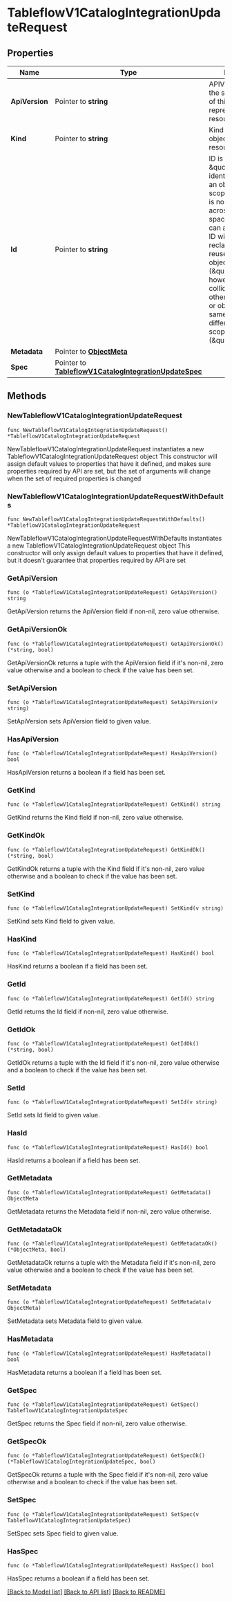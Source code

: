 # TableflowV1CatalogIntegrationUpdateRequest

## Properties

Name | Type | Description | Notes
------------ | ------------- | ------------- | -------------
**ApiVersion** | Pointer to **string** | APIVersion defines the schema version of this representation of a resource. | [optional] [readonly] 
**Kind** | Pointer to **string** | Kind defines the object this REST resource represents. | [optional] [readonly] 
**Id** | Pointer to **string** | ID is the \&quot;natural identifier\&quot; for an object within its scope/namespace; it is normally unique across time but not space. That is, you can assume that the ID will not be reclaimed and reused after an object is deleted (\&quot;time\&quot;); however, it may collide with IDs for other object &#x60;kinds&#x60; or objects of the same &#x60;kind&#x60; within a different scope/namespace (\&quot;space\&quot;). | [optional] [readonly] 
**Metadata** | Pointer to [**ObjectMeta**](ObjectMeta.md) |  | [optional] 
**Spec** | Pointer to [**TableflowV1CatalogIntegrationUpdateSpec**](tableflow.v1.CatalogIntegrationUpdateSpec.md) |  | [optional] 

## Methods

### NewTableflowV1CatalogIntegrationUpdateRequest

`func NewTableflowV1CatalogIntegrationUpdateRequest() *TableflowV1CatalogIntegrationUpdateRequest`

NewTableflowV1CatalogIntegrationUpdateRequest instantiates a new TableflowV1CatalogIntegrationUpdateRequest object
This constructor will assign default values to properties that have it defined,
and makes sure properties required by API are set, but the set of arguments
will change when the set of required properties is changed

### NewTableflowV1CatalogIntegrationUpdateRequestWithDefaults

`func NewTableflowV1CatalogIntegrationUpdateRequestWithDefaults() *TableflowV1CatalogIntegrationUpdateRequest`

NewTableflowV1CatalogIntegrationUpdateRequestWithDefaults instantiates a new TableflowV1CatalogIntegrationUpdateRequest object
This constructor will only assign default values to properties that have it defined,
but it doesn't guarantee that properties required by API are set

### GetApiVersion

`func (o *TableflowV1CatalogIntegrationUpdateRequest) GetApiVersion() string`

GetApiVersion returns the ApiVersion field if non-nil, zero value otherwise.

### GetApiVersionOk

`func (o *TableflowV1CatalogIntegrationUpdateRequest) GetApiVersionOk() (*string, bool)`

GetApiVersionOk returns a tuple with the ApiVersion field if it's non-nil, zero value otherwise
and a boolean to check if the value has been set.

### SetApiVersion

`func (o *TableflowV1CatalogIntegrationUpdateRequest) SetApiVersion(v string)`

SetApiVersion sets ApiVersion field to given value.

### HasApiVersion

`func (o *TableflowV1CatalogIntegrationUpdateRequest) HasApiVersion() bool`

HasApiVersion returns a boolean if a field has been set.

### GetKind

`func (o *TableflowV1CatalogIntegrationUpdateRequest) GetKind() string`

GetKind returns the Kind field if non-nil, zero value otherwise.

### GetKindOk

`func (o *TableflowV1CatalogIntegrationUpdateRequest) GetKindOk() (*string, bool)`

GetKindOk returns a tuple with the Kind field if it's non-nil, zero value otherwise
and a boolean to check if the value has been set.

### SetKind

`func (o *TableflowV1CatalogIntegrationUpdateRequest) SetKind(v string)`

SetKind sets Kind field to given value.

### HasKind

`func (o *TableflowV1CatalogIntegrationUpdateRequest) HasKind() bool`

HasKind returns a boolean if a field has been set.

### GetId

`func (o *TableflowV1CatalogIntegrationUpdateRequest) GetId() string`

GetId returns the Id field if non-nil, zero value otherwise.

### GetIdOk

`func (o *TableflowV1CatalogIntegrationUpdateRequest) GetIdOk() (*string, bool)`

GetIdOk returns a tuple with the Id field if it's non-nil, zero value otherwise
and a boolean to check if the value has been set.

### SetId

`func (o *TableflowV1CatalogIntegrationUpdateRequest) SetId(v string)`

SetId sets Id field to given value.

### HasId

`func (o *TableflowV1CatalogIntegrationUpdateRequest) HasId() bool`

HasId returns a boolean if a field has been set.

### GetMetadata

`func (o *TableflowV1CatalogIntegrationUpdateRequest) GetMetadata() ObjectMeta`

GetMetadata returns the Metadata field if non-nil, zero value otherwise.

### GetMetadataOk

`func (o *TableflowV1CatalogIntegrationUpdateRequest) GetMetadataOk() (*ObjectMeta, bool)`

GetMetadataOk returns a tuple with the Metadata field if it's non-nil, zero value otherwise
and a boolean to check if the value has been set.

### SetMetadata

`func (o *TableflowV1CatalogIntegrationUpdateRequest) SetMetadata(v ObjectMeta)`

SetMetadata sets Metadata field to given value.

### HasMetadata

`func (o *TableflowV1CatalogIntegrationUpdateRequest) HasMetadata() bool`

HasMetadata returns a boolean if a field has been set.

### GetSpec

`func (o *TableflowV1CatalogIntegrationUpdateRequest) GetSpec() TableflowV1CatalogIntegrationUpdateSpec`

GetSpec returns the Spec field if non-nil, zero value otherwise.

### GetSpecOk

`func (o *TableflowV1CatalogIntegrationUpdateRequest) GetSpecOk() (*TableflowV1CatalogIntegrationUpdateSpec, bool)`

GetSpecOk returns a tuple with the Spec field if it's non-nil, zero value otherwise
and a boolean to check if the value has been set.

### SetSpec

`func (o *TableflowV1CatalogIntegrationUpdateRequest) SetSpec(v TableflowV1CatalogIntegrationUpdateSpec)`

SetSpec sets Spec field to given value.

### HasSpec

`func (o *TableflowV1CatalogIntegrationUpdateRequest) HasSpec() bool`

HasSpec returns a boolean if a field has been set.


[[Back to Model list]](../README.md#documentation-for-models) [[Back to API list]](../README.md#documentation-for-api-endpoints) [[Back to README]](../README.md)


